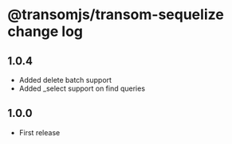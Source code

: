 # @transomjs/transom-sequelize change log

## 1.0.4
- Added delete batch support
- Added _select support on find queries

## 1.0.0
- First release